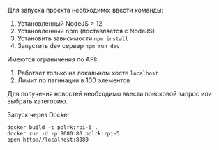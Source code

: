 Для запуска проекта необходимо: ввести команды:
1. Установленный NodeJS > 12
2. Установленный npm (поставляется с NodeJS)
3. Установить зависимости `npm install`
4. Запустить dev сервер `npm run dev`

Имеются ограничения по API:
1. Работает только на локальном хосте `localhost`
2. Лимит по пагинации в 100 элементов

Для получения новостей необходимо ввести поисковой запрос или выбрать категорию.

Запуск через Docker
```
docker build -t polrk:rpi-5 .
docker run -d -p 8080:80 polrk:rpi-5
open http://localhost:8080
```
